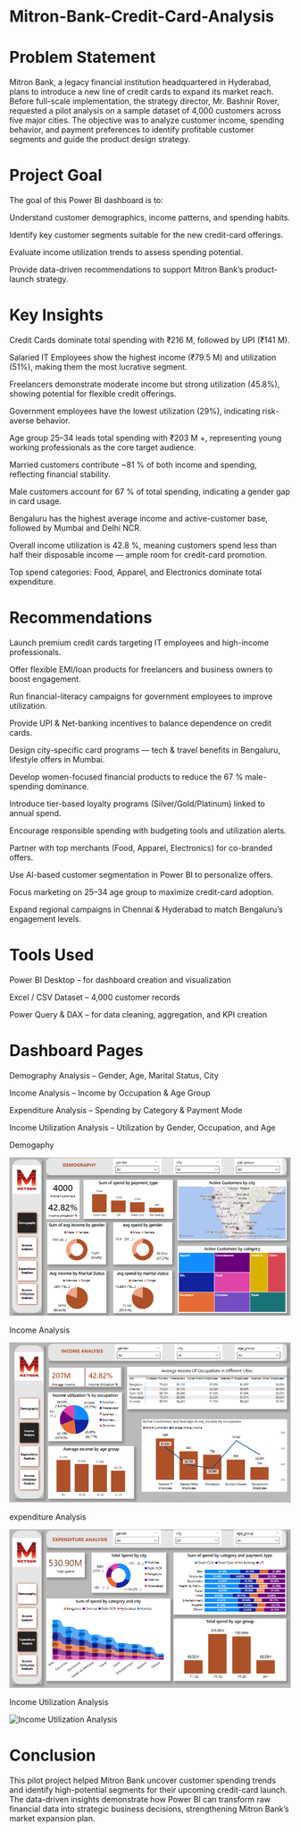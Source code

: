 # Mitron-Bank-Credit-Card-Analysis

#  Problem Statement

Mitron Bank, a legacy financial institution headquartered in Hyderabad, plans to introduce a new line of credit cards to expand its market reach.
Before full-scale implementation, the strategy director, Mr. Bashnir Rover, requested a pilot analysis on a sample dataset of 4,000 customers across five major cities.
The objective was to analyze customer income, spending behavior, and payment preferences to identify profitable customer segments and guide the product design strategy.

# Project Goal

The goal of this Power BI dashboard is to:

Understand customer demographics, income patterns, and spending habits.

Identify key customer segments suitable for the new credit-card offerings.

Evaluate income utilization trends to assess spending potential.

Provide data-driven recommendations to support Mitron Bank’s product-launch strategy.

# Key Insights

Credit Cards dominate total spending with ₹216 M, followed by UPI (₹141 M).

Salaried IT Employees show the highest income (₹79.5 M) and utilization (51%), making them the most lucrative segment.

Freelancers demonstrate moderate income but strong utilization (45.8%), showing potential for flexible credit offerings.

Government employees have the lowest utilization (29%), indicating risk-averse behavior.

Age group 25–34 leads total spending with ₹203 M +, representing young working professionals as the core target audience.

Married customers contribute ~81 % of both income and spending, reflecting financial stability.

Male customers account for 67 % of total spending, indicating a gender gap in card usage.

Bengaluru has the highest average income and active-customer base, followed by Mumbai and Delhi NCR.

Overall income utilization is 42.8 %, meaning customers spend less than half their disposable income — ample room for credit-card promotion.

Top spend categories: Food, Apparel, and Electronics dominate total expenditure.

# Recommendations

Launch premium credit cards targeting IT employees and high-income professionals.

Offer flexible EMI/loan products for freelancers and business owners to boost engagement.

Run financial-literacy campaigns for government employees to improve utilization.

Provide UPI & Net-banking incentives to balance dependence on credit cards.

Design city-specific card programs — tech & travel benefits in Bengaluru, lifestyle offers in Mumbai.

Develop women-focused financial products to reduce the 67 % male-spending dominance.

Introduce tier-based loyalty programs (Silver/Gold/Platinum) linked to annual spend.

Encourage responsible spending with budgeting tools and utilization alerts.

Partner with top merchants (Food, Apparel, Electronics) for co-branded offers.

Use AI-based customer segmentation in Power BI to personalize offers.

Focus marketing on 25–34 age group to maximize credit-card adoption.

Expand regional campaigns in Chennai & Hyderabad to match Bengaluru’s engagement levels.

# Tools Used

Power BI Desktop – for dashboard creation and visualization

Excel / CSV Dataset – 4,000 customer records

Power Query & DAX – for data cleaning, aggregation, and KPI creation

# Dashboard Pages

Demography Analysis – Gender, Age, Marital Status, City

Income Analysis – Income by Occupation & Age Group

Expenditure Analysis – Spending by Category & Payment Mode

Income Utilization Analysis – Utilization by Gender, Occupation, and Age

Demogaphy

![Demograpyy](https://github.com/Shumaila-Hasan/Mitron-Bank-Credit-Card-Analysis/blob/main/Demography.png)


Income Analysis

![Income Analysis](https://github.com/Shumaila-Hasan/Mitron-Bank-Credit-Card-Analysis/blob/main/Income%20Analysis.png)

expenditure Analysis

![Expenditure Analysis](https://github.com/Shumaila-Hasan/Mitron-Bank-Credit-Card-Analysis/blob/main/Expenditure%20Analysis.png)


Income Utilization Analysis 

![Income Utilization Analysis ]()


# Conclusion

This pilot project helped Mitron Bank uncover customer spending trends and identify high-potential segments for their upcoming credit-card launch.
The data-driven insights demonstrate how Power BI can transform raw financial data into strategic business decisions, strengthening Mitron Bank’s market expansion plan.
